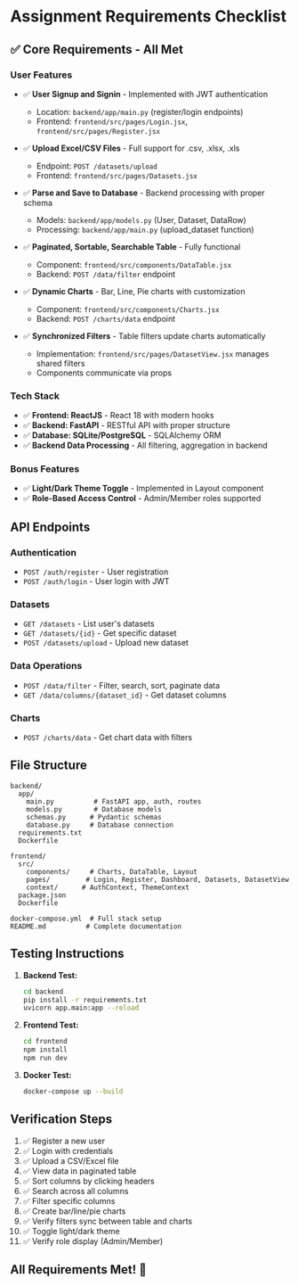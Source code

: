 # Assignment Requirements Checklist

## ✅ Core Requirements - All Met

### User Features
- ✅ **User Signup and Signin** - Implemented with JWT authentication
  - Location: `backend/app/main.py` (register/login endpoints)
  - Frontend: `frontend/src/pages/Login.jsx`, `frontend/src/pages/Register.jsx`
  
- ✅ **Upload Excel/CSV Files** - Full support for .csv, .xlsx, .xls
  - Endpoint: `POST /datasets/upload`
  - Frontend: `frontend/src/pages/Datasets.jsx`
  
- ✅ **Parse and Save to Database** - Backend processing with proper schema
  - Models: `backend/app/models.py` (User, Dataset, DataRow)
  - Processing: `backend/app/main.py` (upload_dataset function)
  
- ✅ **Paginated, Sortable, Searchable Table** - Fully functional
  - Component: `frontend/src/components/DataTable.jsx`
  - Backend: `POST /data/filter` endpoint
  
- ✅ **Dynamic Charts** - Bar, Line, Pie charts with customization
  - Component: `frontend/src/components/Charts.jsx`
  - Backend: `POST /charts/data` endpoint
  
- ✅ **Synchronized Filters** - Table filters update charts automatically
  - Implementation: `frontend/src/pages/DatasetView.jsx` manages shared filters
  - Components communicate via props

### Tech Stack
- ✅ **Frontend: ReactJS** - React 18 with modern hooks
- ✅ **Backend: FastAPI** - RESTful API with proper structure
- ✅ **Database: SQLite/PostgreSQL** - SQLAlchemy ORM
- ✅ **Backend Data Processing** - All filtering, aggregation in backend

### Bonus Features
- ✅ **Light/Dark Theme Toggle** - Implemented in Layout component
- ✅ **Role-Based Access Control** - Admin/Member roles supported

## API Endpoints

### Authentication
- `POST /auth/register` - User registration
- `POST /auth/login` - User login with JWT

### Datasets
- `GET /datasets` - List user's datasets
- `GET /datasets/{id}` - Get specific dataset
- `POST /datasets/upload` - Upload new dataset

### Data Operations
- `POST /data/filter` - Filter, search, sort, paginate data
- `GET /data/columns/{dataset_id}` - Get dataset columns

### Charts
- `POST /charts/data` - Get chart data with filters

## File Structure
```
backend/
  app/
    main.py          # FastAPI app, auth, routes
    models.py        # Database models
    schemas.py      # Pydantic schemas
    database.py     # Database connection
  requirements.txt
  Dockerfile

frontend/
  src/
    components/     # Charts, DataTable, Layout
    pages/         # Login, Register, Dashboard, Datasets, DatasetView
    context/      # AuthContext, ThemeContext
  package.json
  Dockerfile

docker-compose.yml  # Full stack setup
README.md          # Complete documentation
```

## Testing Instructions

1. **Backend Test:**
   ```bash
   cd backend
   pip install -r requirements.txt
   uvicorn app.main:app --reload
   ```

2. **Frontend Test:**
   ```bash
   cd frontend
   npm install
   npm run dev
   ```

3. **Docker Test:**
   ```bash
   docker-compose up --build
   ```

## Verification Steps

1. ✅ Register a new user
2. ✅ Login with credentials
3. ✅ Upload a CSV/Excel file
4. ✅ View data in paginated table
5. ✅ Sort columns by clicking headers
6. ✅ Search across all columns
7. ✅ Filter specific columns
8. ✅ Create bar/line/pie charts
9. ✅ Verify filters sync between table and charts
10. ✅ Toggle light/dark theme
11. ✅ Verify role display (Admin/Member)

## All Requirements Met! 🎉

